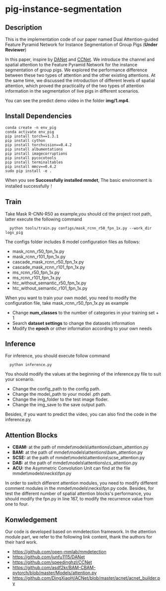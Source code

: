 # pig-instance-segmentation
## Description
<tab><tab>This is the implementation code of our paper named Dual Attention-guided Feature Pyramid Network for Instance Segmentation of Group Pigs (**Under Reviewer**)
  
In this paper, inspire by [DANet](https://arxiv.org/pdf/1809.02983.pdf) and [CCNet](https://openaccess.thecvf.com/content_ICCV_2019/papers/Huang_CCNet_Criss-Cross_Attention_for_Semantic_Segmentation_ICCV_2019_paper.pdf). We introduce the channel and spatial attention to the Feature Pyramid Network for the instance segmentation of group pigs. We explored the performance difference between these two types of attention and the other existing attentions. At the same time, we discussed the introduction of different levels of spatial attention, which proved the practicality of the two types of attention information in the segmentation of live pigs in different scenarios.

You can see the predict demo video in the folder **img/1.mp4**.
## Install Dependencies
```
conda create -n env_pig
conda activate env_pig
pip install torch==1.3.1
pip install cython
pip install torchvision==0.4.2
pip install albumentations
pip install imagecorruptions
pip install pycocotools
pip install terminaltables
pip install mmcv==0.4.2
sudo pip install -e .
```
When you see **Successfully installed mmdet**, The basic environment is installed successfully！
## Train
Take Mask R-CNN-R50 as example,you should cd the project root path, latter execute the following command
```
  python tools/train.py configs/mask_rcnn_r50_fpn_1x.py --work_dir logs_pig
```
The configs folder includes 8 model configuration files as follows:
- mask_rcnn_r50_fpn_1x.py
- mask_rcnn_r101_fpn_1x.py
- cascade_mask_rcnn_r50_fpn_1x.py
- cascade_mask_rcnn_r101_fpn_1x.py
- ms_rcnn_r50_fpn_1x.py
- ms_rcnn_r101_fpn_1x.py
- htc_without_semantic_r50_fpn_1x.py
- htc_without_semantic_r101_fpn_1x.py

When you want to train your own model, you need to modify the configuration file, take mask_rcnn_r50_fpn_1x.py as example
- Change **num_classes** to the number of categories in your training set + 1
- Search **dataset settings** to change the datasets information 
- Modify the **epoch** or other information according to your own needs  
## Inference
  For inference, you should execute follow command
```
  python inference.py
```

You should modify the values at the beginning of the inference.py file to suit your scenario.
- Change the config_path to the config path.
- Change the model_path to your model .pth path.
- Change the img_folder to the test image floder.
- Change the img_save to the save output path.

Besides, if you want to predict the video, you can also find the code in the inference.py.
## Attention Blocks
- **CBAM:** at the path of mmdet\models\attentions\cbam_attention.py
- **BAM:** at the path of mmdet\models\attentions\bam_attention.py
- **SCSE:** at the path of mmdet\models\attentions\scse_attention.py
- **DAB:** at the path of mmdet\models\attentions\cs_attention.py
- **ACU:** the Asymmetric Convolution Unit can find at the file mmdet\models\necks\fpn.py

In order to switch different attention modules, you need to modify different comment modules in the mmdet\models\necks\fpn.py code. Besides, for test the different number of spatial attention blocks's performance, you should modify the fpn.py in line 167, to modify the recurrence value from one to four.
## Konwledgement
Our code is developed based on mmdetection framework. In the attention module part, we refer to the following link content, thank the authors for their hard work.
- https://github.com/open-mmlab/mmdetection
- https://github.com/junfu1115/DANet
- https://github.com/speedinghzl/CCNet
- https://github.com/asdf2kr/BAM-CBAM-pytorch/blob/master/Models/attention.py
- https://github.com/DingXiaoH/ACNet/blob/master/acnet/acnet_builder.py



